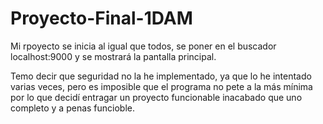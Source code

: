 # Proyecto-Final-1DAM

Mi rpoyecto se inicia al igual que todos, se poner en el buscador localhost:9000 y se mostrará la pantalla principal.

Temo decir que seguridad no la he implementado, ya que lo he intentado varias veces, pero es imposible que el programa no pete a la más mínima
por lo que decidí entragar un proyecto funcionable inacabado que uno completo y a penas funcioble.
